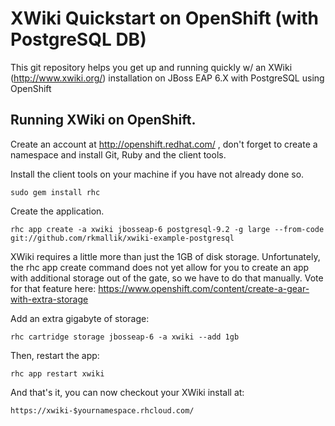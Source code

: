 XWiki Quickstart on OpenShift (with PostgreSQL DB)
============================

This git repository helps you get up and running quickly w/ an XWiki (http://www.xwiki.org/) installation on JBoss EAP 6.X with PostgreSQL using OpenShift

Running XWiki on OpenShift.
----------------------------

Create an account at http://openshift.redhat.com/ , don't forget to create a namespace and install Git, Ruby and the client tools.

Install the client tools on your machine if you have not already done so.

	sudo gem install rhc

Create the application.

    rhc app create -a xwiki jbosseap-6 postgresql-9.2 -g large --from-code git://github.com/rkmallik/xwiki-example-postgresql

XWiki requires a little more than just the 1GB of disk storage. Unfortunately, the rhc app create command does not yet allow for you to create an app with additional storage out of the gate, so we have to do that manually. Vote for that feature here: https://www.openshift.com/content/create-a-gear-with-extra-storage

Add an extra gigabyte of storage:
    
    rhc cartridge storage jbosseap-6 -a xwiki --add 1gb

Then, restart the app:

    rhc app restart xwiki

And that's it, you can now checkout your XWiki install at:

    https://xwiki-$yournamespace.rhcloud.com/

